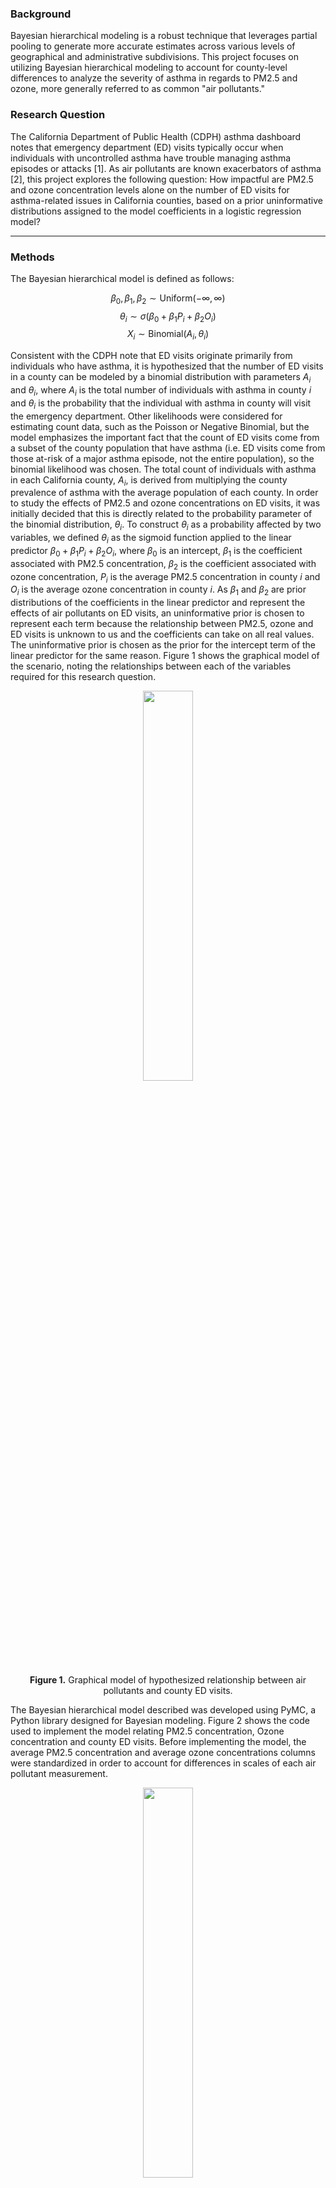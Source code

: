 ### Background 

Bayesian hierarchical modeling is a robust technique that leverages partial pooling to generate more accurate estimates across various levels of geographical and administrative subdivisions. This project focuses on utilizing Bayesian hierarchical modeling to account for county-level differences to analyze the severity of asthma in regards to PM2.5 and ozone, more generally referred to as common "air pollutants."

<p></p> 

### Research Question
The California Department of Public Health (CDPH) asthma dashboard notes that emergency department (ED) visits typically occur when individuals with uncontrolled asthma have trouble managing asthma episodes or attacks [1]. As air pollutants are known exacerbators of asthma [2], this project explores the following question: How impactful are PM2.5 and ozone concentration levels alone on the number of ED visits for asthma-related issues in California counties, based on a prior uninformative distributions assigned to the model coefficients in a logistic regression model? 

---

### Methods
The Bayesian hierarchical model is defined as follows:

$$ \beta_0, \beta_1, \beta_2 \sim \text{Uniform}(-\infty, \infty) $$
$$ \theta_i \sim \sigma(\beta_0 + \beta_1 P_i+\beta_2 O_i) $$
$$ X_i \sim \text{Binomial}(A_i, \theta_i) $$


Consistent with the CDPH note that ED visits originate primarily from individuals who have asthma, it is hypothesized that the number of ED visits in a county can be modeled by a binomial distribution with parameters $A_i$ and $\theta_i$, where $A_i$ is the total number of individuals with asthma in county $i$ and $\theta_i$ is the probability that the individual with asthma in county  will visit the emergency department. Other likelihoods were considered for estimating count data, such as the Poisson or Negative Binomial, but the model emphasizes the important fact that the count of ED visits come from a subset of the county population that have asthma (i.e. ED visits come from those at-risk of a major asthma episode, not the entire population), so the binomial likelihood was chosen. The total count of individuals with asthma in each California county, $A_i$, is derived from multiplying the county prevalence of asthma with the average population of each county. In order to study the effects of PM2.5 and ozone concentrations on ED visits, it was initially decided that this is directly related to the probability parameter of the binomial distribution, $\theta_i$. To construct $\theta_i$ as a probability affected by two variables, we defined $\theta_i$ as the sigmoid function applied to the linear predictor $\beta_0 + \beta_1 P_i + \beta_2 O_i$, where $\beta_0$ is an intercept, $\beta_1$ is the coefficient associated with PM2.5 concentration, $\beta_2$ is the coefficient associated with ozone concentration, $P_i$ is the average PM2.5 concentration in county $i$ and $O_i$ is the average ozone concentration in county $i$. As $\beta_1$ and $\beta_2$ are prior distributions of the coefficients in the linear predictor and represent the effects of air pollutants on ED visits, an uninformative prior is chosen to represent each term because the relationship between PM2.5, ozone and ED visits is unknown to us and the coefficients can take on all real values. The uninformative prior is chosen as the prior for the intercept term of the linear predictor for the same reason. Figure 1 shows the graphical model of the scenario, noting the relationships between each of the variables required for this research question.


<p align="center">
  <img src="./figures/graphical_model.png" width="40%" />
</p>
<p align="center">
  <strong>Figure 1.</strong> Graphical model of hypothesized relationship between air pollutants and county ED visits.
</p>



The Bayesian hierarchical model described was developed using PyMC, a Python library designed for Bayesian modeling. Figure 2 shows the code used to implement the model relating PM2.5 concentration, Ozone concentration and county ED visits. Before implementing the model, the average PM2.5 concentration and average ozone concentrations columns were standardized in order to account for differences in scales of each air pollutant measurement.



<p align="center">
  <img src="./figures/pymc_model.png" width="40%" />
</p>
<p align="center">
  <strong>Figure 2.</strong> Python implementation of the hierarchical model using PyMC.
</p>

---
### Results
After implementing the model and sampling from the posterior, it is shown that the overall effect of average PM2.5 and ozone concentrations alone did not have a large effect on county ED visits. This result is shown by Figure 3 as the coefficients of the covariates in the linear predictor, $\beta_1$ and $\beta_2$, were 0.054 and -0.006, respectively.


<p align="center">
  <img src="./figures/coefficients.png" width="50%" />
</p>
<p align="center">
  <strong>Figure 3.</strong> Coefficients of the linear predictors.
</p>


Model performance was also assessed using the Arviz library to plot the posterior distributions of the random parameters in the model. Figure 4 shows the distribution of the linear predictor intercept, coefficients for PM2.5 and Ozone, and hypothesized county level probabilities of ED visits. The plots to the right of Figure 4 show that convergence was likely reached (shown by "fuzzy" horizontal lines), indicating that the Markov Chain Monte Carlo (MCMC) sampling process was not significantly affected by issues related to properties of the underlying data. 


<p align="center">
  <img src="./figures/random_parameters_convergence.png" width="50%" />
</p>
<p align="center">
  <strong>Figure 4.</strong> Distribution of Random Parameters in the Bayesian model.
</p>


A posterior predictive check (PPC) was also conducted in order to analyze the predictive accuracy of the model. Figure 5 compares the distribution of the observed data with the distribution of samples from the model. The distribution of predictions is very similar to the observed data (indicated by the blue line following closely to the black line) and indicates that the model is fairly accurate, although it has a slightly lower mean.


<p align="center">
  <img src="./figures/posterior_predictive_check.png" width="40%" />
</p>
<p align="center">
  <strong>Figure 5.</strong> Plot of the posterior predictive check (PPC).
</p>

Lastly, the rates of ED visits for all California counties were calculated by dividing the counts of ED visits (for both observed and predicted counts) by the average population of the county. The results are shown in Figure 6, noting similar but slightly elevated ED visit rates in the same range. 


<p align="center">
  <img src="./figures/rate_comparison.png" width="40%" />
</p>
<p align="center">
  <strong>Figure 6.</strong> Scatter plot comparing observed and estimated ED visit rates.
</p>


### Discussion
The statistical techniques involved in Bayesian hierarchical modeling can be used in public health settings to provide more accurate estimates and rates of disease in population-sparse regions by leveraging observed and learned relationships from population-dense regions. The partial pooling method introduced through this application of asthma emergency department visits is intended to provide a justification for public health decision-making, such as determining hospital resource allocation and policy decisions regarding regional healthcare funding, through the use of robust statistical methods. The hierarchical model of this section suggests that the additive county-level effects of PM2.5 and ozone were both not very indicative of a strong effect on asthma attacks or unmanageable episodes resulting in an ED visit (shown by model coefficients close to 0). These results are not completely unexpected as asthma is known to be a complex disorder [3], with various genetic, social and environmental factors affecting susceptibility and severity of symptoms. The current project is helpful in quantifying the effect of two prominent air pollutants, PM2.5 and ozone, on asthma and can give direction for further research into determining the most prominent factors that influence asthma severity.


### Limitations

Limitations of the current Bayesian hierarchical model include the lack of consideration for temporal or seasonal trends. Data for most measures (e.g. PM2.5 concentrations, Ozone concentrations, County populations over the time interval 2016-2019, County asthma prevalence over the time interval 2016-2019) were averaged to ensure 1 row of data per county. This averaging approach assumes that there are negligible differences in any of the measures between years and seasons which, often, is not the case. Another limitation is that the model was trained on county level data, which leaves out potentially important fine-grain spatial relationships to asthma severity due to factors that affect PM2.5 and ozone emissions such as degree of urbanization/industrialization, quality of infrastructure and population density. In addition, this model assumed that average PM2.5 and ozone concentrations were constant throughout a county which may not be the case due to similar spatial relationships that are not accounted for. Further research should explore the dimension of time via time-series analysis and its impacts on the measures, conduct analysis at finer-granularities of data (e.g. at the census-tract or neighborhood level) in order to capture important spatial factors, and consider alternative models, such as multiplicative or nonlinear interactions, of air pollutants on the severity of asthma.


### Conclusion

This project utilized a Bayesian Hierarchical Model to assess the county-level impact of air pollutants alone on ED visits due to asthma in California. The findings from this model suggested a minor effect of PM2.5 and ozone concentrations on emergency visits. These results imply a more limited role of air pollutants in acute asthma exacerbations than previously hypothesized.

---
### References

[1] California Health and Human Services Agency. (n.d.). Asthma emergency department visit rates. Retrieved from https://data.chhs.ca.gov/dataset/asthma-emergency-department-visit-rates

[2] Rennie, J., & Hölzel, C. (2020). Reconsidering the role of manual dexterity in the music performance of string instruments. PLOS ONE, 15(9), e0239185. Retrieved from https://www.ncbi.nlm.nih.gov/pmc/articles/PMC7503605/

[3] European Journal of Clinical Investigation. (2011). The impact of genetic research on our understanding of normal cognitive ageing: 1995 to 2009. European Journal of Clinical Investigation, 41(10), 1007-1021. doi:10.1111/j.1365-2362.2011.02534.x. Retrieved from https://onlinelibrary.wiley.com/doi/10.1111/j.1365-2362.2011.02534.x
